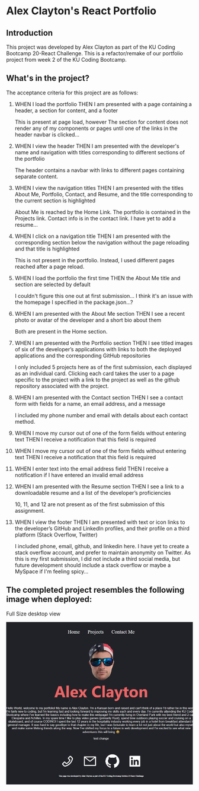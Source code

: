 # Alex Clayton's React Portfolio

## Introduction
This project was developed by Alex Clayton as part of the KU Coding Bootcamp 20-React Challenge.  This is a refactor/remake of our portfolio project from week 2 of the KU Coding Bootcamp.

## What's in the project?
The acceptance criteria for this project are as follows:

1.  WHEN I load the portfolio
    THEN I am presented with a page containing a header, a section for content, and a footer

    This is present at page load, however The section for content does not render any of my components or pages until one of the links in the header navbar is clicked...

2.  WHEN I view the header
    THEN I am presented with the developer's name and navigation with titles corresponding to different sections of the portfolio

    The header contains a navbar with links to different pages containing separate content.

3.  WHEN I view the navigation titles
    THEN I am presented with the titles About Me, Portfolio, Contact, and Resume, and the title corresponding to the current section is highlighted

    About Me is reached by the Home Link.  The portfolio is contained in the Projects link.  Contact info is in the contact link.  I have yet to add a resume...

4.  WHEN I click on a navigation title
    THEN I am presented with the corresponding section below the navigation without the page reloading and that title is highlighted

    This is not present in the portfolio.  Instead, I used different pages reached after a page reload.

5.  WHEN I load the portfolio the first time
    THEN the About Me title and section are selected by default

    I couldn't figure this one out at first submission...  I think it's an issue with the homepage I specified in the package.json...?

6.  WHEN I am presented with the About Me section
    THEN I see a recent photo or avatar of the developer and a short bio about them

    Both are present in the Home section.

7.  WHEN I am presented with the Portfolio section
    THEN I see titled images of six of the developer’s applications with links to both the deployed applications and the corresponding GitHub repositories

    I only included 5 projects here as of the first submission, each displayed as an individual card.  Clicking each card takes the user to a page specific to the project with a link to the project as well as the github repository associated with the project.

8.  WHEN I am presented with the Contact section
    THEN I see a contact form with fields for a name, an email address, and a message

    I included my phone number and email with details about each contact method.

9.  WHEN I move my cursor out of one of the form fields without entering text
    THEN I receive a notification that this field is required

10. WHEN I move my cursor out of one of the form fields without entering text
    THEN I receive a notification that this field is required
11. WHEN I enter text into the email address field
    THEN I receive a notification if I have entered an invalid email address
12. WHEN I am presented with the Resume section
    THEN I see a link to a downloadable resume and a list of the developer’s proficiencies

    10, 11, and 12 are not present as of the first submission of this assignment.

13. WHEN I view the footer
    THEN I am presented with text or icon links to the developer’s GitHub and LinkedIn profiles, and their profile on a third platform (Stack Overflow, Twitter)

    I included phone, email, github, and linkedin here.  I have yet to create a stack overflow account, and prefer to maintain anonymity on Twitter.  As this is my first submission, I did not include a third social media, but future development should include a stack overflow or maybe a MySpace if I'm feeling spicy...

## The completed project resembles the following image when deployed:

Full Size desktop view

![full size desktop view](./src/assets/images/screenshot.jpg)

<!-- 
Installed the ES7+ React/Redux/React-Native snippets extension for VSCode.  Enables a quick autofill for react snippets.  Seems pretty useful. Generates a react component when typing rfce+tab in the file.
-->

<!-- 
Cannot import AiOutlineMenu from react-icons/ai or BsLinkedIn from react-icons/bs... 
-->